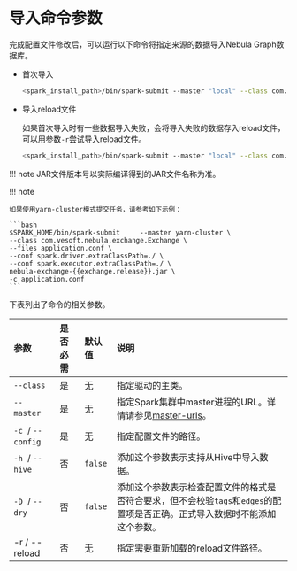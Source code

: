 # 导入命令参数

完成配置文件修改后，可以运行以下命令将指定来源的数据导入Nebula Graph数据库。

- 首次导入

  ```bash
  <spark_install_path>/bin/spark-submit --master "local" --class com.vesoft.nebula.exchange.Exchange <nebula-exchange-2.x.y.jar_path> -c <application.conf_path> 
  ```

- 导入reload文件
  
  如果首次导入时有一些数据导入失败，会将导入失败的数据存入reload文件，可以用参数`-r`尝试导入reload文件。
  
  ```bash
  <spark_install_path>/bin/spark-submit --master "local" --class com.vesoft.nebula.exchange.Exchange <nebula-exchange-2.x.y.jar_path> -c <application.conf_path> -r "<reload_file_path>" 
  ```

!!! note
    JAR文件版本号以实际编译得到的JAR文件名称为准。

!!! note

    如果使用yarn-cluster模式提交任务，请参考如下示例：

    ```bash
    $SPARK_HOME/bin/spark-submit     --master yarn-cluster \
    --class com.vesoft.nebula.exchange.Exchange \
    --files application.conf \
    --conf spark.driver.extraClassPath=./ \
    --conf spark.executor.extraClassPath=./ \
    nebula-exchange-{{exchange.release}}.jar \
    -c application.conf
    ```

下表列出了命令的相关参数。

| 参数 | 是否必需 | 默认值 | 说明 |
| :--- | :--- | :--- | :--- |
| `--class`  | 是 | 无 | 指定驱动的主类。 |
| `--master`  | 是 | 无 | 指定Spark集群中master进程的URL。详情请参见[master-urls](https://spark.apache.org/docs/latest/submitting-applications.html#master-urls "点击前往 Apache Spark 文档")。 |
| `-c`  / `--config`  | 是 | 无 | 指定配置文件的路径。 |
| `-h`  / `--hive`  | 否 | `false` | 添加这个参数表示支持从Hive中导入数据。 |
| `-D`  / `--dry`  | 否 | `false` | 添加这个参数表示检查配置文件的格式是否符合要求，但不会校验`tags`和`edges`的配置项是否正确。正式导入数据时不能添加这个参数。 |
|-r / --reload | 否  |  无  |   指定需要重新加载的reload文件路径。 |

